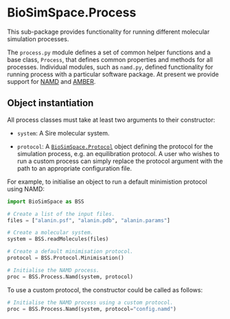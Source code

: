 # BioSimSpace.Process

This sub-package provides functionality for running different molecular
simulation processes.

The `process.py` module defines a set of common helper functions and a
base class, `Process`, that defines common properties and methods for
all processes. Individual modules, such as `namd.py`, defined functionality
for running process with a particular software package. At present we
provide support for [NAMD](http://www.ks.uiuc.edu/Research/namd) and
[AMBER](http://ambermd.org).

## Object instantiation

All process classes must take at least two arguments to their constructor:

* `system`: A Sire molecular system.

* `protocol`: A [`BioSimSpace.Protocol`](../Protocol) object defining the
protocol for the simulation process, e.g. an equilibration protocol. A
user who wishes to run a custom process can simply replace the protocol
argument with the path to an appropriate configuration file.

For example, to initialise an object to run a default minimistion protocol
using NAMD:

```python
import BioSimSpace as BSS

# Create a list of the input files.
files = ["alanin.psf", "alanin.pdb", "alanin.params"]

# Create a molecular system.
system = BSS.readMolecules(files)

# Create a default minimisation protocol.
protocol = BSS.Protocol.Minimisation()

# Initialise the NAMD process.
proc = BSS.Process.Namd(system, protocol)
```

To use a custom protocol, the constructor could be called as follows:

```python
# Initialise the NAMD process using a custom protocol.
proc = BSS.Process.Namd(system, protocol="config.namd")
```
